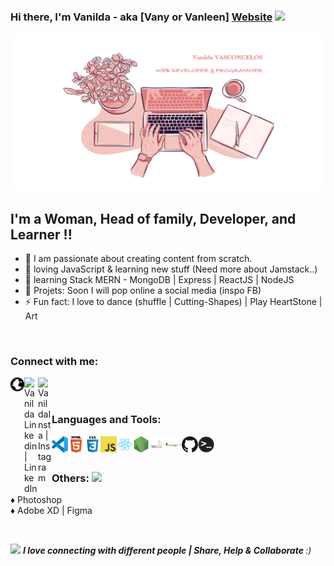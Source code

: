 ### Hi there, I'm Vanilda - aka [Vany or Vanleen] [Website][website] <img src="https://media.giphy.com/media/hvRJCLFzcasrR4ia7z/giphy.gif" width="25px">

<img src="https://github.com/Vanleen/Vanleen/blob/main/img/header.png" alt="banner that says I am Vanilda VASCONCELOS - web developer & programmeur - image of computer and hands on it.">

## I'm a Woman, Head of family, Developer, and Learner !!

- 🌱 I am passionate about creating content from scratch.
- 💜 loving JavaScript & learning new stuff (Need more about Jamstack..)
- 🧠 learning Stack MERN - MongoDB | Express | ReactJS | NodeJS
- 🥅 Projets: Soon I will pop online a social media (inspo FB)
- ⚡ Fun fact: I love to dance (shuffle | Cutting-Shapes) | Play HeartStone | Art
<br />

### Connect with me:

[<img align="left" alt="vcreadev.fr" width="22px" src="https://raw.githubusercontent.com/iconic/open-iconic/master/svg/globe.svg" />][website]
[<img align="left" alt="VanildaLinkedin | LinkedIn" width="22px" src="https://cdn.jsdelivr.net/npm/simple-icons@v3/icons/linkedin.svg" />][linkedin]
[<img align="left" alt="VanildaInsta | Instagram" width="22px" src="https://cdn.jsdelivr.net/npm/simple-icons@v3/icons/instagram.svg" />][instagram]

<br />
<br />

### Languages and Tools:

<img align="left" alt="Visual Studio Code" width="26px" src="https://raw.githubusercontent.com/github/explore/80688e429a7d4ef2fca1e82350fe8e3517d3494d/topics/visual-studio-code/visual-studio-code.png" />
<img align="left" alt="HTML5" width="26px" src="https://raw.githubusercontent.com/github/explore/80688e429a7d4ef2fca1e82350fe8e3517d3494d/topics/html/html.png" />
<img align="left" alt="CSS3" width="26px" src="https://raw.githubusercontent.com/github/explore/80688e429a7d4ef2fca1e82350fe8e3517d3494d/topics/css/css.png" />
<img align="left" alt="JavaScript" width="26px" src="https://raw.githubusercontent.com/github/explore/80688e429a7d4ef2fca1e82350fe8e3517d3494d/topics/javascript/javascript.png"/>
<img align="left" alt="React" width="26px" src="https://raw.githubusercontent.com/github/explore/80688e429a7d4ef2fca1e82350fe8e3517d3494d/topics/react/react.png" />
<img align="left" alt="Node.js" width="26px" src="https://raw.githubusercontent.com/github/explore/80688e429a7d4ef2fca1e82350fe8e3517d3494d/topics/nodejs/nodejs.png" />
<img align="left" alt="MySQL" width="26px" src="https://raw.githubusercontent.com/github/explore/80688e429a7d4ef2fca1e82350fe8e3517d3494d/topics/mysql/mysql.png" />
<img align="left" alt="MongoDB" width="26px" src="https://raw.githubusercontent.com/github/explore/80688e429a7d4ef2fca1e82350fe8e3517d3494d/topics/mongodb/mongodb.png" />
<img align="left" alt="GitHub" width="26px" src="https://raw.githubusercontent.com/github/explore/78df643247d429f6cc873026c0622819ad797942/topics/github/github.png" />
<img align="left" alt="Terminal" width="26px" src="https://raw.githubusercontent.com/github/explore/80688e429a7d4ef2fca1e82350fe8e3517d3494d/topics/terminal/terminal.png" />

<br />
<br />

### Others: <img src="https://media.giphy.com/media/mGcNjsfWAjY5AEZNw6/giphy.gif" width="50">
♦ Photoshop <br />
♦ Adobe XD | Figma

<br />

<img src="https://media.giphy.com/media/LnQjpWaON8nhr21vNW/giphy.gif" width="60"> <em><b>I love connecting with different people | Share, Help & Collaborate </b> </b> :)</em>

[website]: https://vcreadev.fr
[instagram]: https://instagram.com/vcreadev
[linkedin]: https://linkedin.com/in/vanyvcrea
[flickr]: https://https://www.flickr.com/people/vanleen-brooks/


